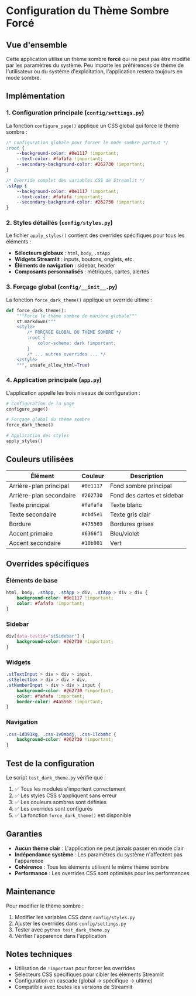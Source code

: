 # Configuration du Thème Sombre Forcé

## Vue d'ensemble

Cette application utilise un thème sombre **forcé** qui ne peut pas être modifié par les paramètres du système. Peu importe les préférences de thème de l'utilisateur ou du système d'exploitation, l'application restera toujours en mode sombre.

## Implémentation

### 1. Configuration principale (`config/settings.py`)

La fonction `configure_page()` applique un CSS global qui force le thème sombre :

```css
/* Configuration globale pour forcer le mode sombre partout */
:root {
    --background-color: #0e1117 !important;
    --text-color: #fafafa !important;
    --secondary-background-color: #262730 !important;
}

/* Override complet des variables CSS de Streamlit */
.stApp {
    --background-color: #0e1117 !important;
    --text-color: #fafafa !important;
    --secondary-background-color: #262730 !important;
}
```

### 2. Styles détaillés (`config/styles.py`)

Le fichier `apply_styles()` contient des overrides spécifiques pour tous les éléments :

- **Sélecteurs globaux** : `html`, `body`, `.stApp`
- **Widgets Streamlit** : inputs, boutons, onglets, etc.
- **Éléments de navigation** : sidebar, header
- **Composants personnalisés** : métriques, cartes, alertes

### 3. Forçage global (`config/__init__.py`)

La fonction `force_dark_theme()` applique un override ultime :

```python
def force_dark_theme():
    """Force le thème sombre de manière globale"""
    st.markdown("""
    <style>
        /* FORÇAGE GLOBAL DU THÈME SOMBRE */
        :root {
            color-scheme: dark !important;
        }
        /* ... autres overrides ... */
    </style>
    """, unsafe_allow_html=True)
```

### 4. Application principale (`app.py`)

L'application appelle les trois niveaux de configuration :

```python
# Configuration de la page
configure_page()

# Forçage global du thème sombre
force_dark_theme()

# Application des styles
apply_styles()
```

## Couleurs utilisées

| Élément | Couleur | Description |
|---------|---------|-------------|
| Arrière-plan principal | `#0e1117` | Fond sombre principal |
| Arrière-plan secondaire | `#262730` | Fond des cartes et sidebar |
| Texte principal | `#fafafa` | Texte blanc |
| Texte secondaire | `#cbd5e1` | Texte gris clair |
| Bordure | `#475569` | Bordures grises |
| Accent primaire | `#6366f1` | Bleu/violet |
| Accent secondaire | `#10b981` | Vert |

## Overrides spécifiques

### Éléments de base
```css
html, body, .stApp, .stApp > div, .stApp > div > div {
    background-color: #0e1117 !important;
    color: #fafafa !important;
}
```

### Sidebar
```css
div[data-testid="stSidebar"] {
    background-color: #262730 !important;
}
```

### Widgets
```css
.stTextInput > div > div > input,
.stSelectbox > div > div > div,
.stNumberInput > div > div > input {
    background-color: #262730 !important;
    color: #fafafa !important;
    border-color: #4a5568 !important;
}
```

### Navigation
```css
.css-1d391kg, .css-1v0mbdj, .css-1lcbmhc {
    background-color: #262730 !important;
}
```

## Test de la configuration

Le script `test_dark_theme.py` vérifie que :

1. ✅ Tous les modules s'importent correctement
2. ✅ Les styles CSS s'appliquent sans erreur
3. ✅ Les couleurs sombres sont définies
4. ✅ Les overrides sont configurés
5. ✅ La fonction `force_dark_theme()` est disponible

## Garanties

- **Aucun thème clair** : L'application ne peut jamais passer en mode clair
- **Indépendance système** : Les paramètres du système n'affectent pas l'apparence
- **Cohérence** : Tous les éléments utilisent le même thème sombre
- **Performance** : Les overrides CSS sont optimisés pour les performances

## Maintenance

Pour modifier le thème sombre :

1. Modifier les variables CSS dans `config/styles.py`
2. Ajuster les overrides dans `config/settings.py`
3. Tester avec `python test_dark_theme.py`
4. Vérifier l'apparence dans l'application

## Notes techniques

- Utilisation de `!important` pour forcer les overrides
- Sélecteurs CSS spécifiques pour cibler les éléments Streamlit
- Configuration en cascade (global → spécifique → ultime)
- Compatible avec toutes les versions de Streamlit 